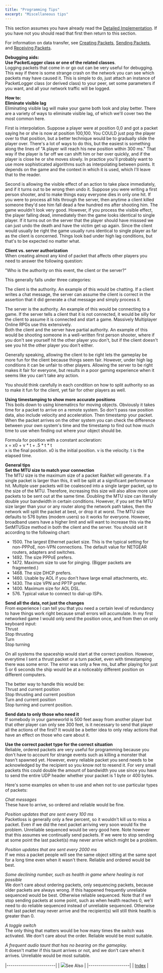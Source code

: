 ```yaml
---
title: "Programming Tips"
excerpt: "Miscellaneous tips"
---
```

This section assumes you have already read the [Detailed Implementation](detailedimplementation.html). If you have not you should read that first then return to this section.  

For information on data transfer, see [Creating Packets](creatingpackets.html), [Sending Packets](sendingpackets.html), and [Receiving Packets](receivingpackets.html).  

**Debugging aids:  
Use PacketLogger class or one of the related classes**.  
Logging packets that come in or go out can be very useful for debugging. This way if there is some strange crash on the network you can see which packets may have caused it. This is simple to do, just attach an instance of PacketLogger class (or derived class) to your peer, set some parameters if you want, and all your network traffic will be logged.  

**How to:  
Eliminate visible lag**  
Eliminating visible lag will make your game both look and play better. There are a variety of ways to eliminate visible lag, of which we'll cover two the most common here.  

First is interpolation. Suppose a player were at position 0,0 and got a packet saying he or she is now at position 100,100\. You COULD just pop the player over to that position, but a better technique would be to gradually slide the player over. There's a lot of ways to do this, but the easiest is something along the lines of "A player will reach his new position within 300 ms." That way if the player is far off we can shift him or her over quickly, and if the player is close he or she moves slowly. In practice you'll probably want to use more sophisticated algorithms such as interpolating between points. It depends on the game and the context in which it is used, which I'll leave that to the reader.  

Second is allowing the visible effect of an action to take place immediately, and if it turns out to be wrong then undo it. Suppose you were writing a first person shooter, and to make things easy everyone dies in only one hit. If you were to process all hits through the server, then anytime a client killed someone they'd see him fall dead a few hundred ms after shooting him. The game wouldn't look very good. However, if you process the visible effect, the player falling dead, immediately then the game looks identical to single player. If it turns out on the server that the player should have misssed we can just undo the death and have the victim get up again. Since the client would usually be right the game usually runs identical to single player as far as the client is concerned. Things look bad under high lag conditions, but that's to be expected no matter what.  

**Client vs. server authorization**  
When creating almost any kind of packet that affects other players you need to answer the following question:  

"Who is the authority on this event, the client or the server?"  

This generally falls under three categories:  

The client is the authority. An example of this would be chatting. If a client writes a chat message, the server can assume the client is correct in the assertion that it did generate a chat message and simply process it.  

The server is the authority. An example of this would be connecting to a game. If the server tells a client that it is not connected, it would be silly for the client to assume it is connected and start a game. Massively Multiplayer Online RPGs use this extensively.  
Both the client and the server have partial authority. An example of this would be shooting someone in a well-written first person shooter, where if you don't see yourself hit the other player you don't, but if the client doesn't see you hit the other player you don't either.  

Generally speaking, allowing the client to be right lets the gameplay be more fun for the client because things seem fair. However, under high lag conditions it can be unfair to other players. Allowing the server to be right makes it fair for everyone, but results in a poor gaming experience when it seems like you can't take any action.  

You should think carefully in each condition on how to split authority so as to make it fun for the client, yet fair for other players as well.  

**Using timestamping to show more accurate positions**  
This boils down to using kinematircs for moving objects. Obviously it takes time for a packet to arrive on a remote system. So don't pass raw position data, also include velocity and acceleration. Then timestamp your packet. When the packet arrives on the other system you can check the difference between your own system's time and the timestamp to find out how much time to use when finding out where your object should be.  

Formula for position with a constant accleration:  
x = x0 + v * t + .5 * t * t  
x is the final position. x0 is the initial position. v is the velocity. t is the elapsed time.  

**General tips**  
**Set the MTU size to match your connection**  
The MTU size is the maximum size of a packet RakNet will generate. If a single packet is larger than this, it will be split at a significant performance hit. Multiple user packets will be coalesced into a single larger packet, up to the size of the MTU. Therefore, increasing this size will also allow more user packets to be sent out at the same time. Doubling the MTU size can literally double your bandwidth in certain conditions. However, if you set the MTU size larger than your or any router along the network path takes, then the network will split the packet at best, or drop it at worst. The MTU size defaults to 576 bytes (modem users) so it works for everyone. However, broadband users have a higher limit and will want to increase this via the SetMTUSize method in both the client and the server. You should set it according to the following chart:

*   1500\. The largest Ethernet packet size. This is the typical setting for non-PPPoE, non-VPN connections. The default value for NETGEAR routers, adapters and switches.
*   1492\. The size PPPoE prefers.
*   1472\. Maximum size to use for pinging. (Bigger packets are fragmented.)
*   1468\. The size DHCP prefers.
*   1460\. Usable by AOL if you don't have large email attachments, etc.
*   1430\. The size VPN and PPTP prefer.
*   1400\. Maximum size for AOL DSL.
*   576\. Typical value to connect to dial-up ISPs.

**Send all the data, not just the changes**  
From experience I can tell you that you need a certain level of redundancy to have things work right because small errors will accumulate. In my first networked game I would only send the position once, and from then on only keyboard input:  
Thrust  
Stop thrusting  
Turn  
Stop turning  

On all systems the spaceship would start at the correct position. However, everytime I sent a thrust packet or a turn packet, even with timestamping there was some error. The error was only a few ms, but after playing for just 5 or 6 seconds the ship would be at a noticeably different position on different computers.  

The better way to handle this would be:  
Thrust and current position  
Stop thrusting and current position  
Turn and current position  
Stop turning and current position.  

**Send data to only those who need it**  
If somebody in your gameworld is 500 feet away from another player but that other player can only see 300 feet, is it necessary to send that player all the actions of the first? It would be a better idea to only relay actions that have an effect on those who care about it.  

**Use the correct packet type for the correct situation**  
Reliable, ordered packets are very useful for programming because you don't have to account for strange events such as killing a monster that hasn't spawned yet. However, every reliable packet you send needs to be acknowledged by the recipient so you know not to resend it. For very small packets this could double the amount of bandwidth you use since you have to send the entire UDP header whether your packet is 1 byte or 400 bytes.  

Here's some examples on when to use and when not to use particular types of packets:  

_Chat messages_  
These have to arrive, so ordered and reliable would be fine.  

_Position updates that are sent every 100 ms_  
Packetloss is generally only a few percent, so it wouldn't kill us to miss a packet. Even if we did the next packet arriving very soon would fix the problem. Unreliable sequenced would be very good here. Note however that this assumes we continually send packets. If we were to stop sending at some point the last packet(s) may never arrive which might be a problem.  

_Position updates that are sent every 2000 ms_  
If we miss a packet people will see the same object sitting at the same spot for a long time even when it wasn't there. Reliable and ordered would be best.  

_Some declining number, such as health in game where healing is not possible_  
We don't care about ordering packets, only sequencing packets, because older packets are always wrong. If this happened frequently unreliable sequenced would be best. Otherwise reliable sequenced. Note that if we stop sending packets at some point, such as when health reaches 0, we'll need to do reliable sequenced instead of unreliable sequenced. Otherwise that last packet may never arrive and the recipient(s) will still think health is greater than 0.  

_A toggle switch_  
The only thing that matters would be how many times the switch was activated. We don't care about the order. Reliable would be most suitable.  

_A frequent audio taunt that has no bearing on the gameplay._  
It doesn't matter if this taunt arrives or not, and we don't care when it arrives. Unreliable would be most suitable.  

|-------------------------| | ![](spacer.gif)See Also | |---------------------| | [Index](index.html) |
